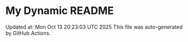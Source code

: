# My Dynamic README
Updated at: Mon Oct 13 20:23:03 UTC 2025
This file was auto-generated by GitHub Actions.

